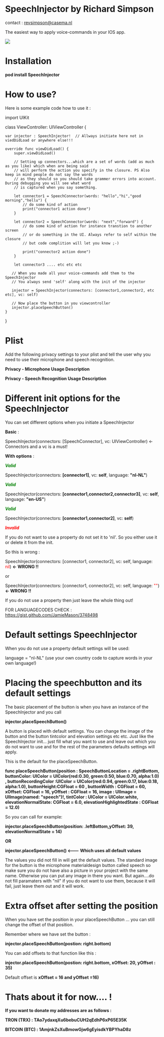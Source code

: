 # SpeechInjector by Richard Simpson 
contact : revsimpson@casema.nl

The easiest way to apply voice-commands in your IOS app.

![](Dec-30-2018%2022-09-45.gif)

# Installation


<B>pod install SpeechInjector</B>


# How to use?

Here is some example code how to use it :

import UIKit

class ViewController: UIViewController {

    var injector : SpeechInjector!  // Allways initiate here not in viedDidLoad or anywhere else!!!
    
    override func viewDidLoad() {
        super.viewDidLoad()
        
        // Setting up connectors...which are a set of words (add as much as you like) which when are being said
        // will perform the action you specify in the closure. PS Also keep in mind people do not say the words
        // as they should so you should take grammer errors into account. During debugging you will see what word
        // is captured when you say something.
        
        let connector1 = SpeechConnector(words: "hello","hi","good morning","hellu") {
            // do some kind of action
            print("connector1 action done") 
        }
        
        let connector2 = SpeechConnector(words: "next","forward") {
            // do some kind of action for instance transtion to another screen
            // or do something in the UI. Always refer to self within the closure
            // but code complition will let you know ;-)
            
            print("connector2 action done") 
        }
        
        let connector3 .... etc etc etc
 
       // When you made all your voice-commands add them to the SpeechInjector
       // You always send 'self' along with the init of the injector
       
       injector = SpeechInjector(connectors: [connector1,connector2, etc etc], vc: self)
       
       // Now place the button in you viewcontroller
       injector.placeSpeechButton()
    }
}

# Plist

Add the following privacy settings to your plist and tell the user why you need to use their microphone and speech recognition.

<B>Privacy - Microphone Usage Description</B>

<B>Privacy - Speech Recognition Usage Description</B>



# Different init options for the SpeechInjector

You can set different options when you initiate a SpeechInjector 

<B>Basic</B> :

SpeechInjector(connectors: [SpeechConnector], vc: UIViewController) <- Connectors and a vc is a must!

 
<B>With options</B> :

<B><i><font color="green">Valid</font></i></B>

SpeechInjector(connectors: <B>[connector1]</B>, vc: <B>self</B>, language: <B>"nl-NL"</B>)

<B><i><font color="green">Valid</font></i></B>

SpeechInjector(connectors: <B>[connector1,connector2,connector3]</B>, vc: <B>self</B>, language: <B>"en-US"</B>)

<B><i><font color="green">Valid</font></i></B>

SpeechInjector(connectors: <B>[connector1,connector2]</B>, vc: <B>self</B>)


<B><i><font color="red">Invalid</font></i></B>

If you do not want to use a property do not set it to 'nil'. So you either use it or delete it from the init.

So this is wrong : 

SpeechInjector(connectors: [connector1, connector2], vc: self, language: <font color="red">nil</font>) <B><- WRONG !!</B>


or


SpeechInjector(connectors: [connector1, connector2], vc: self, language: <font color="red">""</font>) <B><- WRONG !!</B>


If you do not use a property then just leave the whole thing out!

FOR LANGUAGECODES CHECK : https://gist.github.com/JamieMason/3748498




# Default settings SpeechInjector


When you do not use a property default settings will be used:

language = "nl-NL"  (use your own country code to capture words in your own language!)




# Placing the speechbutton and its default settings

The basic placement of the button is when you have an instance of the SpeechInjector and you call

<B>injector.placeSpeechButton()</B>  

A button is placed with default settings. You can change the image of the button and the button tintcolor and elevation settings etc etc.
Just like the SpeechInjector init... just fill what you want to use and leave out which you do not want to use and for the rest of the parameters defaults settings will apply.


This is the default for the placeSpeechButton.


<B>func placeSpeechButton(position : SpeechButtonLocation = .rightBottom,
                                  buttonColor: UIColor = UIColor(red:0.30, green:0.50, blue:0.70, alpha:1.0) ,
                                  buttonRecordingColor :UIColor = UIColor(red:0.94, green:0.17, blue:0.18, alpha:1.0),
                                  buttonHeight:CGFloat = 60 ,
                                  buttonWidth : CGFloat = 60,
                                  xOffset: CGFloat = 16,
                                  yOffset : CGFloat = 16,
                                  image : UIImage = UIImage(named: "speech")!,
                                  tintColor : UIColor = UIColor.white, elevationNormalState: CGFloat = 6.0,
                                  elevationHighlightedState : CGFloat =  12.0)</B>

So you can call for example: <B> 
    
injector.placeSpeechButton(position: .leftBottom,yOffset: 39, elevationNormalState = 14)


OR


injector.placeSpeechButton()   <--- Which uses all default values

</B>

The values you did not fill in will get the default values. 
The standard image for the button is the microphone materialdesign button called speech so make sure you do not have also a picture in your project with the same name. Otherwise you can put any image in there you want.
But again....do not fill paramaters with "nil" if you do not want to use them, because it will fail, just leave them out and it will work.



# Extra offset after setting the position


When you have set the position in your placeSpeechButton ... you can still change the offset of that position.

Remember where we have set the button : 

<B>injector.placeSpeechButton(postion: right.bottom)</B>

You can add offsets to that function like this :

<B>injector.placeSpeechButton(postion: right.bottom, xOffset: 20, yOffset : 35)</B>

Default offset is <B>xOffset = 16 and yOffset =16)
    
  
# Thats about it for now.... ! 


If you want to donate my addresses are as follows :

<B>TRON (TRX) : TAo7ydaxqXu6bebuCUH2qEdhP6xP65E35K</B>

<B>BITCOIN (BTC) : 1AmjnkZsXuBmowGjw6gEyisdkYBPYhaD8z</B>
